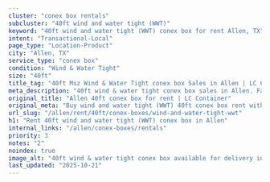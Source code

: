 ```yaml
---
cluster: "conex box rentals"
subcluster: "40ft wind and water tight (WWT)"
keyword: "40ft wind and water tight (WWT) conex box for rent Allen, TX"
intent: "Transactional-Local"
page_type: "Location-Product"
city: "Allen, TX"
service_type: "conex box"
condition: "Wind & Water Tight"
size: "40ft"
title_tag: "40ft Msz Wind & Water Tight conex box Sales in Allen | LC Container"
meta_description: "40ft wind & water tight conex box sales in Allen. Fast delivery, competitive pricing. Serving conex boxes area. Quote ID: GWC. Call (214) 524-4168 for your free quote today."
original_title: "Allen 40ft conex box for rent | LC Container"
original_meta: "Buy wind and water tight (WWT) 40ft conex box rent with local delivery in Allen, TX. LC Container — local Since 2003. Request a fast quote today."
url_slug: "/allen/rent/40ft/conex-boxes/wind-and-water-tight-wwt"
h1: "Rent 40ft wind and water tight (WWT) conex box in Allen"
internal_links: "/allen/conex-boxes/rentals"
priority: 3
notes: "2"
noindex: true
image_alt: "40ft wind & water tight conex box available for delivery in Allen"
last_updated: "2025-10-21"
---
```


<!-- TODO: Add unique city/inventory copy, images, and internal links here. -->
